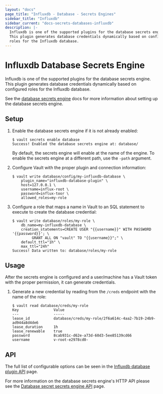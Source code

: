 ```yaml
---
layout: "docs"
page_title: "Influxdb - Database - Secrets Engines"
sidebar_title: "Influxdb"
sidebar_current: "docs-secrets-databases-influxdb"
description: |-
  Influxdb is one of the supported plugins for the database secrets engine.
  This plugin generates database credentials dynamically based on configured
  roles for the Influxdb database.
---
```


# Influxdb Database Secrets Engine

Influxdb is one of the supported plugins for the database secrets engine. This
plugin generates database credentials dynamically based on configured roles for
the Influxdb database.

See the [database secrets engine](/docs/secrets/databases/index.html) docs for
more information about setting up the database secrets engine.

## Setup

1. Enable the database secrets engine if it is not already enabled:

    ```text
    $ vault secrets enable database
    Success! Enabled the database secrets engine at: database/
    ```

    By default, the secrets engine will enable at the name of the engine. To
    enable the secrets engine at a different path, use the `-path` argument.

1. Configure Vault with the proper plugin and connection information:

    ```text
    $ vault write database/config/my-influxdb-database \
        plugin_name="influxdb-database-plugin" \
        host=127.0.0.1 \
        username=influx-root \
        password=influx-toor \
        allowed_roles=my-role
    ```

1. Configure a role that maps a name in Vault to an SQL statement to execute to
create the database credential:

    ```text
    $ vault write database/roles/my-role \
        db_name=my-influxdb-database \
        creation_statements=CREATE USER "{{username}}" WITH PASSWORD '{{password}}'; \
             GRANT ALL ON "vault" TO "{{username}}";" \
        default_ttl="1h" \
        max_ttl="24h"
    Success! Data written to: database/roles/my-role
    ```

## Usage

After the secrets engine is configured and a user/machine has a Vault token with
the proper permission, it can generate credentials.

1. Generate a new credential by reading from the `/creds` endpoint with the name
of the role:

    ```text
    $ vault read database/creds/my-role
    Key                Value
    ---                -----
    lease_id           database/creds/my-role/2f6a614c-4aa2-7b19-24b9-ad944a8d4de6
    lease_duration     1h
    lease_renewable    true
    password           8cab931c-d62e-a73d-60d3-5ee85139cd66
    username           v-root-e2978cd0-
    ```

## API

The full list of configurable options can be seen in the [Influxdb database
plugin API](/api/secret/databases/influxdb.html) page.

For more information on the database secrets engine's HTTP API please see the [Database secret
secrets engine API](/api/secret/databases/index.html) page.
